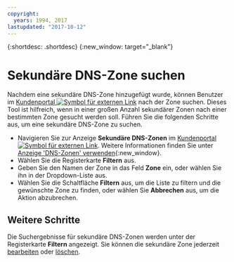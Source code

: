 ```yaml
---
copyright:
  years: 1994, 2017
lastupdated: "2017-10-12"
---
```


{:shortdesc: .shortdesc}
{:new_window: target="_blank"}

# Sekundäre DNS-Zone suchen

Nachdem eine sekundäre DNS-Zone hinzugefügt wurde, können Benutzer im [Kundenportal ![Symbol für externen Link](../../icons/launch-glyph.svg "Symbol für externen Link")](https://control.softlayer.com/) nach der Zone suchen. Dieses Tool ist hilfreich, wenn in einer großen Anzahl sekundärer Zonen nach einer bestimmten Zone gesucht werden soll. Führen Sie die folgenden Schritte aus, um eine sekundäre DNS-Zone zu suchen.

* Navigieren Sie zur Anzeige **Sekundäre DNS-Zonen** im [Kundenportal ![Symbol für externen Link](../../icons/launch-glyph.svg "Symbol für externen Link")](https://control.softlayer.com/). Weitere Informationen finden Sie unter [Anzeige 'DNS-Zonen' verwenden](use-dns-zones-screen.html){:new_window}.
* Wählen Sie die Registerkarte **Filtern** aus.
* Geben Sie den Namen der Zone in das Feld **Zone** ein, oder wählen Sie ihn in der Dropdown-Liste aus.
* Wählen Sie die Schaltfläche **Filtern** aus, um die Liste zu filtern und die gewünschte Zone zu finden, oder wählen Sie **Abbrechen** aus, um die Aktion abzubrechen.

## Weitere Schritte

Die Suchergebnisse für sekundäre DNS-Zonen werden unter der Registerkarte **Filtern** angezeigt. Sie können die sekundäre Zone jederzeit [bearbeiten](edit-secondary-dns-zone.html) oder [löschen](delete-secondary-dns-zone.html).
